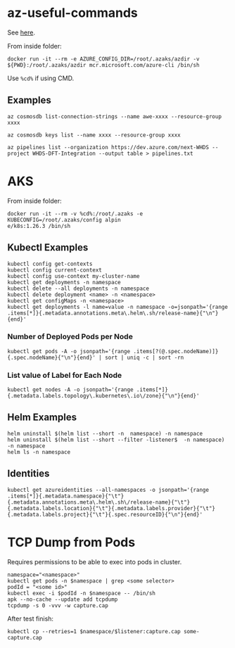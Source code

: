 # az-useful-commands

See [here](https://github.com/dnitsch/dnitsch/tree/main/docs/cheatsheet).

From inside folder:
```
docker run -it --rm -e AZURE_CONFIG_DIR=/root/.azaks/azdir -v ${PWD}:/root/.azaks/azdir mcr.microsoft.com/azure-cli /bin/sh
```

Use `%cd%` if using CMD.

## Examples ##

```
az cosmosdb list-connection-strings --name awe-xxxx --resource-group xxxx

az cosmosdb keys list --name xxxx --resource-group xxxx

az pipelines list --organization https://dev.azure.com/next-WHDS --project WHDS-DFT-Integration --output table > pipelines.txt

```

# AKS #

From inside folder:
```
docker run -it --rm -v %cd%:/root/.azaks -e KUBECONFIG=/root/.azaks/config alpin
e/k8s:1.26.3 /bin/sh
```

## Kubectl Examples ##
```
kubectl config get-contexts                      
kubectl config current-context                       
kubectl config use-context my-cluster-name  
kubectl get deployments -n namespace
kubectl delete --all deployments -n namespace
kubectl delete deployment <name> -n <namespace>
kubectl get configMaps -n <namespace>
kubectl get deployments -l name=value -n namespace -o=jsonpath='{range .items[*]}{.metadata.annotations.meta\.helm\.sh/release-name}{"\n"}{end}'
```

### Number of Deployed Pods per Node
```
kubectl get pods -A -o jsonpath='{range .items[?(@.spec.nodeName)]}{.spec.nodeName}{"\n"}{end}' | sort | uniq -c | sort -rn
```

### List value of Label for Each Node
```
kubectl get nodes -A -o jsonpath='{range .items[*]}{.metadata.labels.topology\.kubernetes\.io\/zone}{"\n"}{end}'
```

## Helm Examples
```
helm uninstall $(helm list --short -n  namespace) -n namespace
helm uninstall $(helm list --short --filter -listener$  -n namespace) -n namespace
helm ls -n namespace
```

## Identities

```
kubectl get azureidentities --all-namespaces -o jsonpath='{range .items[*]}{.metadata.namespace}{"\t"}{.metadata.annotations.meta\.helm\.sh\/release-name}{"\t"}{.metadata.labels.location}{"\t"}{.metadata.labels.provider}{"\t"}{.metadata.labels.project}{"\t"}{.spec.resourceID}{"\n"}{end}'
```

# TCP Dump from Pods

Requires permissions to be able to exec into pods in cluster.

```
namespace="<namespace>"
kubectl get pods -n $namespace | grep <some selector>
podId = "<some id>"
kubectl exec -i $podId -n $namespace -- /bin/sh
apk --no-cache --update add tcpdump
tcpdump -s 0 -vvv -w capture.cap
```

After test finish:

```
kubectl cp --retries=1 $namespace/$listener:capture.cap some-capture.cap
```
